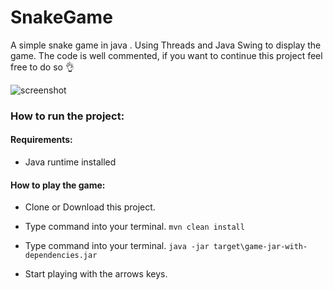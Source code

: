 # SnakeGame

A simple snake game in java .
Using Threads and Java Swing to display the game.
The code is well commented, if you want to continue this project feel free to do so 👌

![screenshot](https://user-images.githubusercontent.com/28803636/103482088-b517be80-4e04-11eb-9310-401542df0d45.png)

### How to run the project:

#### Requirements:
* Java runtime installed

#### How to play the game:

* Clone or Download this project.

* Type command into your terminal.
  `mvn clean install`
  
* Type command into your terminal.
  `java -jar target\game-jar-with-dependencies.jar`
  
* Start playing with the arrows keys. 
